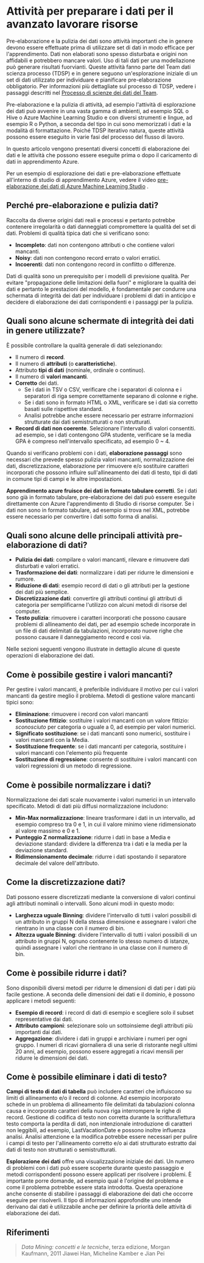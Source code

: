 <properties
    pageTitle="Attività per preparare i dati per il avanzato lavorare risorse | Microsoft Azure"
    description="Pre-elaborazione e la pulizia dei dati per la preparazione per l'apprendimento."
    services="machine-learning"
    documentationCenter=""
    authors="bradsev"
    manager="jhubbard"
    editor="cgronlun" />

<tags
    ms.service="machine-learning"
    ms.workload="data-services"
    ms.tgt_pltfrm="na"
    ms.devlang="na"
    ms.topic="article"
    ms.date="09/19/2016" 
    ms.author="bradsev" />


# <a name="tasks-to-prepare-data-for-enhanced-machine-learning"></a>Attività per preparare i dati per il avanzato lavorare risorse

Pre-elaborazione e la pulizia dei dati sono attività importanti che in genere devono essere effettuate prima di utilizzare set di dati in modo efficace per l'apprendimento. Dati non elaborati sono spesso disturbata e origini non affidabili e potrebbero mancare valori. Uso di tali dati per una modellazione può generare risultati fuorvianti. Queste attività fanno parte del Team dati scienza processo (TDSP) e in genere seguono un'esplorazione iniziale di un set di dati utilizzato per individuare e pianificare pre-elaborazione obbligatorio. Per informazioni più dettagliate sul processo di TDSP, vedere i passaggi descritti nel [Processo di scienze dei dati del Team](https://azure.microsoft.com/documentation/learning-paths/cortana-analytics-process/).

Pre-elaborazione e la pulizia di attività, ad esempio l'attività di esplorazione dei dati può avvenire in una vasta gamma di ambienti, ad esempio SQL o Hive o Azure Machine Learning Studio e con diversi strumenti e lingue, ad esempio R o Python, a seconda del tipo in cui sono memorizzati i dati e la modalità di formattazione. Poiché TDSP iterativo natura, queste attività possono essere eseguito in varie fasi del processo del flusso di lavoro.

In questo articolo vengono presentati diversi concetti di elaborazione dei dati e le attività che possono essere eseguite prima o dopo il caricamento di dati in apprendimento Azure.

Per un esempio di esplorazione dei dati e pre-elaborazione effettuate all'interno di studio di apprendimento Azure, vedere il video [pre-elaborazione dei dati di Azure Machine Learning Studio](https://azure.microsoft.com/documentation/videos/preprocessing-data-in-azure-ml-studio/) .


## <a name="why-pre-process-and-clean-data"></a>Perché pre-elaborazione e pulizia dati?

Raccolta da diverse origini dati reali e processi e pertanto potrebbe contenere irregolarità o dati danneggiati compromettere la qualità del set di dati. Problemi di qualità tipica dati che si verificano sono:

* **Incompleto**: dati non contengono attributi o che contiene valori mancanti.
* **Noisy**: dati non contengono record errato o valori erratici.
* **Incoerenti**: dati non contengono record in conflitto o differenze.

Dati di qualità sono un prerequisito per i modelli di previsione qualità. Per evitare "propagazione delle limitazioni della fuori" e migliorare la qualità dei dati e pertanto le prestazioni del modello, è fondamentale per condurre una schermata di integrità dei dati per individuare i problemi di dati in anticipo e decidere di elaborazione dei dati corrispondenti e i passaggi per la pulizia.

## <a name="what-are-some-typical-data-health-screens-that-are-employed"></a>Quali sono alcune schermate di integrità dei dati in genere utilizzate?

È possibile controllare la qualità generale di dati selezionando:

* Il numero di **record**.
* Il numero di **attributi** (o **caratteristiche**).
* Attributo **tipi di dati** (nominale, ordinale o continuo).
* Il numero di **valori mancanti**.
* **Corretto** dei dati.
    * Se i dati in TSV o CSV, verificare che i separatori di colonna e i separatori di riga sempre correttamente separano di colonne e righe.
    * Se i dati sono in formato HTML o XML, verificare se i dati sia corretto basati sulle rispettive standard.
    * Analisi potrebbe anche essere necessario per estrarre informazioni strutturate dai dati semistrutturati o non strutturati.
* **Record di dati non coerente**. Selezionare l'intervallo di valori consentiti. ad esempio, se i dati contengono GPA studente, verificare se la media GPA è compreso nell'intervallo specificato, ad esempio 0 ~ 4.

Quando si verificano problemi con i dati, **elaborazione passaggi** sono necessari che prevede spesso pulizia valori mancanti, normalizzazione dei dati, discretizzazione, elaborazione per rimuovere e/o sostituire caratteri incorporati che possono influire sull'allineamento dei dati di testo, tipi di dati in comune tipi di campi e le altre impostazioni.

**Apprendimento azure fruisce dei dati in formato tabulare corretti**.  Se i dati sono già in formato tabulare, pre-elaborazione dei dati può essere eseguite direttamente con Azure l'apprendimento di Studio di risorse computer.  Se i dati non sono in formato tabulare, ad esempio si trova nel XML, potrebbe essere necessario per convertire i dati sotto forma di analisi.  

## <a name="what-are-some-of-the-major-tasks-in-data-pre-processing"></a>Quali sono alcune delle principali attività pre-elaborazione di dati?

* **Pulizia dei dati**: compilare o valori mancanti, rilevare e rimuovere dati disturbati e valori erratici.
* **Trasformazione dei dati**: normalizzare i dati per ridurre le dimensioni e rumore.
* **Riduzione di dati**: esempio record di dati o gli attributi per la gestione dei dati più semplice.
* **Discretizzazione dati**: convertire gli attributi continui gli attributi di categoria per semplificarne l'utilizzo con alcuni metodi di risorse del computer.
* **Testo pulizia**: rimuovere i caratteri incorporati che possono causare problemi di allineamento dei dati, per ad esempio schede incorporate in un file di dati delimitati da tabulazioni, incorporato nuove righe che possono causare il danneggiamento record e così via.

Nelle sezioni seguenti vengono illustrate in dettaglio alcune di queste operazioni di elaborazione dei dati.

## <a name="how-to-deal-with-missing-values"></a>Come è possibile gestire i valori mancanti?

Per gestire i valori mancanti, è preferibile individuare il motivo per cui i valori mancanti da gestire meglio il problema. Metodi di gestione valore mancanti tipici sono:

* **Eliminazione**: rimuovere i record con valori mancanti
* **Sostituzione fittizio**: sostituire i valori mancanti con un valore fittizio: _sconosciuto_ per categoria o uguale a 0, ad esempio per valori numerici.
* **Significato sostituzione**: se i dati mancanti sono numerici, sostituire i valori mancanti con la Media.
* **Sostituzione frequente**: se i dati mancanti per categoria, sostituire i valori mancanti con l'elemento più frequente
* **Sostituzione di regressione**: consente di sostituire i valori mancanti con valori regressioni di un metodo di regressione.  

## <a name="how-to-normalize-data"></a>Come è possibile normalizzare i dati?

Normalizzazione dei dati scale nuovamente i valori numerici in un intervallo specificato. Metodi di dati più diffusi normalizzazione includono:

* **Min-Max normalizzazione**: lineare trasformare i dati in un intervallo, ad esempio compreso tra 0 e 1, in cui il valore minimo viene ridimensionato al valore massimo e 0 e 1.
* **Punteggio Z normalizzazione**: ridurre i dati in base a Media e deviazione standard: dividere la differenza tra i dati e la media per la deviazione standard.
* **Ridimensionamento decimale**: ridurre i dati spostando il separatore decimale del valore dell'attributo.  

## <a name="how-to-discretize-data"></a>Come la discretizzazione dati?

Dati possono essere discretizzati mediante la conversione di valori continui agli attributi nominali o intervalli. Sono alcuni modi in questo modo:

* **Larghezza uguale Binning**: dividere l'intervallo di tutti i valori possibili di un attributo in gruppi N della stessa dimensione e assegnare i valori che rientrano in una classe con il numero di bin.
* **Altezza uguale Binning**: dividere l'intervallo di tutti i valori possibili di un attributo in gruppi N, ognuno contenente lo stesso numero di istanze, quindi assegnare i valori che rientrano in una classe con il numero di bin.  

## <a name="how-to-reduce-data"></a>Come è possibile ridurre i dati?

Sono disponibili diversi metodi per ridurre le dimensioni di dati per i dati più facile gestione. A seconda delle dimensioni dei dati e il dominio, è possono applicare i metodi seguenti:

* **Esempio di record**: i record di dati di esempio e scegliere solo il subset representative dai dati.
* **Attributo campioni**: selezionare solo un sottoinsieme degli attributi più importanti dai dati.  
* **Aggregazione**: dividere i dati in gruppi e archiviare i numeri per ogni gruppo. I numeri di ricavi giornaliera di una serie di ristorante negli ultimi 20 anni, ad esempio, possono essere aggregati a ricavi mensili per ridurre le dimensioni dei dati.  

## <a name="how-to-clean-text-data"></a>Come è possibile eliminare i dati di testo?

**Campi di testo di dati di tabella** può includere caratteri che influiscono su limiti di allineamento e/o il record di colonne. Ad esempio incorporato schede in un problema di allineamento file delimitati da tabulazioni colonna causa e incorporato caratteri della nuova riga interrompere le righe di record. Gestione di codifica di testo non corretta durante la scrittura/lettura testo comporta la perdita di dati, non intenzionale introduzione di caratteri non leggibili, ad esempio, LastVacationDate e possono inoltre influenza analisi. Analisi attenzione e la modifica potrebbe essere necessari per pulire i campi di testo per l'allineamento corretto e/o ai dati strutturato estratto dai dati di testo non strutturati o semistrutturati.

**Esplorazione dei dati** offre una visualizzazione iniziale dei dati. Un numero di problemi con i dati può essere scoperte durante questo passaggio e metodi corrispondenti possono essere applicati per risolvere i problemi.  È importante porre domande, ad esempio qual è l'origine del problema e come il problema potrebbe essere stata introdotta. Questa operazione anche consente di stabilire i passaggi di elaborazione dei dati che occorre eseguire per risolverli. Il tipo di informazioni approfondite uno intende derivano dai dati è utilizzabile anche per definire la priorità delle attività di elaborazione dei dati.

## <a name="references"></a>Riferimenti

>*Data Mining: concetti e le tecniche*, terza edizione, Morgan Kaufmann, 2011 Jiawei Han, Micheline Kamber e Jian Pei
